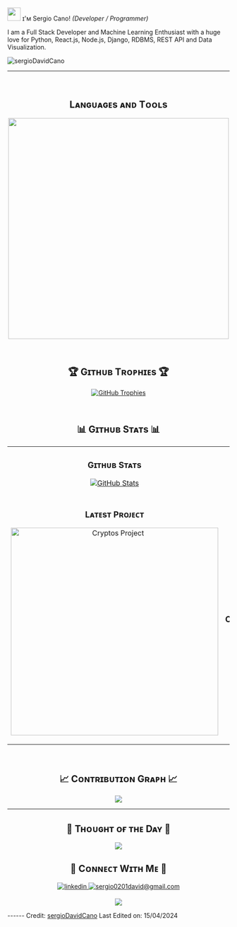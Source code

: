 <!--Header Name-->
#
<img
  src="https://emojis.slackmojis.com/emojis/images/1531849430/4246/blob-sunglasses.gif?1531849430"
  width="30"
/>
ɪ'ᴍ Sergio Cano! *(Developer / Programmer)*
<br />

<!--Start Intro-->
<p align="left">
  I am a Full Stack Developer and Machine Learning Enthusiast with a huge love
  for Python, React.js, Node.js, Django, RDBMS, REST API and Data Visualization.
</p>

<!--Profile Count Badge-->
<p align="left">
  <img
    src="https://komarev.com/ghpvc/?username=sergioDavidCano&label=Profile%20views&color=770677&style=for-the-badge&logo=star"
    alt="sergioDavidCano"
    style="padding-right: 20px"
  />
</p>

---
<br />

<!--Languages and Tools Section-->
<h2 align="center">Lᴀɴɢᴜᴀɢᴇs ᴀɴᴅ Tᴏᴏʟs</h2>
<p align="center">
  <img
    width="500px"
    src="https://skillicons.dev/icons?i=js,ts,html,css,sass,react,redux,electron,vite,angular,nodejs,npm,express,laravel,postgres,mysql,mongo,git,vscode,postman,linux,powershell&perline=10"
  />
</p>
<br />

<!--Trophies Section-->
<h2 align="center">🏆 Gɪᴛʜᴜʙ Tʀᴏᴘʜɪᴇs 🏆</h2>
<p align="center">
  <a href="https://github.com/sergioDavidCano/github-profile-trophy">
    <img
      src="https://github-profile-trophy.vercel.app/?username=sergioDavidCano&row=2&column=6&margin-w=20&margin-h=20"
      alt="GitHub Trophies"
    />
  </a>
</p>
<br />

<!--Github stats Table-->
<h2 align="center">📊 Gɪᴛʜᴜʙ Sᴛᴀᴛs 📊</h2>

<table width="100%">
  <tr>
    <td width="50%">
      <h3 align="center"><strong>Gɪᴛʜᴜʙ Sᴛᴀᴛs</strong></h3>
      <p align="center">
        <a href="https://github.com/sergioDavidCano">
          <img
            align="center"
            src="https://github-readme-stats.vercel.app/api?username=sergioDavidCano&count_private=true&show_icons=true&theme=nightowl"
            alt="GitHub Stats"
          />
        </a>
      </p>
    </td>
    <td width="50%">
      <h3 align="center"><strong>Sᴛʀᴇᴀᴋ Sᴛᴀᴛs</strong></h3>
      <p align="center">
        <a href="https://github.com/sergioDavidCano">
          <img
            align="center"
            src="https://streak-stats.demolab.com?user=sergioDavidCano&theme=nightowl"
            alt="Streak Stats"
          />
        </a>
      </p>
    </td>
  </tr>
  <tr>
    <td width="50%">
      <h3 align="center"><strong>Lᴀᴛᴇsᴛ Pʀᴏᴊᴇᴄᴛ</strong></h3>
      <p align="center">
        <a href="https://github.com/sergioDavidCano/cryptos">
          <img
            align="center"
            width="470"
            src="https://github-readme-stats.vercel.app/api/pin/?username=sergioDavidCano&repo=cryptos&theme=nightowl&show_owner=true"
            alt="Cryptos Project"
          />
        </a>
      </p>
    </td>
    <td width="50%">
      <h3 align="center"><strong>Tᴏᴘ Cᴏɴᴛʀɪʙᴜᴛɪᴏɴs</strong></h3>
      <p align="center">
        <a href="https://github.com/sergioDavidCano">
          <img
            align="center"
            src="https://github-contributor-stats.vercel.app/api?username=sergioDavidCano&limit=3&theme=nightowl&show_owner=true&combine_all_yearly_contributions=true"
            alt="Top Repo"
          />
        </a>
      </p>
    </td>
  </tr>
</table>
<br />

<!--Contribution Graph-->
<h2 align="center">📈 Cᴏɴᴛʀɪʙᴜᴛɪᴏɴ Gʀᴀᴘʜ 📈</h2>
<div align="center">
  <img
    src="https://github-readme-activity-graph.vercel.app/graph?username=sergioDavidCano&bg_color=011627&color=79d3c3&line=c792ea&point=ffeb95&area=true&hide_border=false"
    border-radius="15"
  />
</div>

---

<!--Dynamic Quote card updated everyday at 12 PM-->
<h2 align="center">🌟 Tʜᴏᴜɢʜᴛ ᴏғ ᴛʜᴇ Dᴀʏ 🌟</h2>

<!--STARTS_HERE_QUOTE_CARD-->
<p align="center">
  <img
    src="https://readme-daily-quotes.vercel.app/api?author=Yanni&quote=Music%20is%20like%20creating%20an%20emotional%20painting.%20The%20sounds%20are%20the%20colors.&theme=dark&bg_color=011627&author_color=ffeb95"
  />
</p>
<!--ENDS_HERE_QUOTE_CARD-->

<!--Contact Section-->

<h2 align="center">🤝 Cᴏɴɴᴇᴄᴛ Wɪᴛʜ Mᴇ 🤝</h2>
<div align="center">
  <a href="https://www.linkedin.com/in/sergio-cano-mejia-b3392b22a/" target="_blank">
    <img
    src=https://img.shields.io/badge/linkedin-%231E77B5.svg?&style=for-the-badge&logo=linkedin&logoColor=white
    alt=linkedin style="margin-bottom: 5px;" />
  </a>

  <a href="mailto:sergio0201david@gmail.com" target="_blank">
    <img
      src="https://img.shields.io/badge/Gmail-D14836?style=for-the-badge&logo=gmail&logoColor=white"
      alt="sergio0201david@gmail.com"
      mail
      style="margin-bottom: 5px"
    />
  </a>
</div>

<!--Footer-->
<p align="center">
  <img
    src="https://capsule-render.vercel.app/api?type=waving&color=gradient&height=65&section=footer"
  />
</p>

------ Credit: [sergioDavidCano](https://github.com/sergioDavidCano) Last Edited on:
15/04/2024
